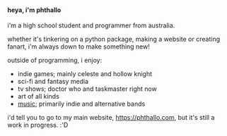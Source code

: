 <div class = "post-content">
<h4>heya, i'm phthallo</h4>
<p>i'm a high school student and programmer from australia.</p>
<p>whether it's tinkering on a python package, making a website or creating fanart, i'm always down to make something new!</p>

<p>outside of programming, i enjoy:</p>

<ul>
    <li>indie games; mainly celeste and hollow knight
    <li>sci-fi and fantasy media
    <li>tv shows; doctor who and taskmaster right now
    <li>art of all kinds 
    <li><a href = "https://open.spotify.com/user/by9ol1keui3n1yfhqpxskyjn3?si=44ce65169041461b">music</a>; primarily indie and alternative bands
</ul>
i'd tell you to go to my main website, <a href = "https://phthallo.com">https://phthallo.com</a>, but it's still a work in progress. :'D </p>
</div>